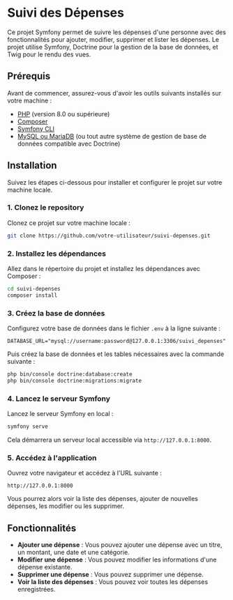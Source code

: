 # Suivi des Dépenses

Ce projet Symfony permet de suivre les dépenses d'une personne avec des fonctionnalités pour ajouter, modifier, supprimer et lister les dépenses. Le projet utilise Symfony, Doctrine pour la gestion de la base de données, et Twig pour le rendu des vues.

## Prérequis

Avant de commencer, assurez-vous d'avoir les outils suivants installés sur votre machine :

- [PHP](https://www.php.net/downloads) (version 8.0 ou supérieure)
- [Composer](https://getcomposer.org/download/)
- [Symfony CLI](https://symfony.com/download)
- [MySQL ou MariaDB](https://www.mysql.com/downloads/) (ou tout autre système de gestion de base de données compatible avec Doctrine)

## Installation

Suivez les étapes ci-dessous pour installer et configurer le projet sur votre machine locale.

### 1. Clonez le repository

Clonez ce projet sur votre machine locale :

```bash
git clone https://github.com/votre-utilisateur/suivi-depenses.git
```

### 2. Installez les dépendances

Allez dans le répertoire du projet et installez les dépendances avec Composer :

```bash
cd suivi-depenses
composer install
```

### 3. Créez la base de données

Configurez votre base de données dans le fichier `.env` à la ligne suivante :

```
DATABASE_URL="mysql://username:password@127.0.0.1:3306/suivi_depenses"
```

Puis créez la base de données et les tables nécessaires avec la commande suivante :

```bash
php bin/console doctrine:database:create
php bin/console doctrine:migrations:migrate
```

### 4. Lancez le serveur Symfony

Lancez le serveur Symfony en local :

```bash
symfony serve
```

Cela démarrera un serveur local accessible via `http://127.0.0.1:8000`.

### 5. Accédez à l'application

Ouvrez votre navigateur et accédez à l'URL suivante :

```
http://127.0.0.1:8000
```

Vous pourrez alors voir la liste des dépenses, ajouter de nouvelles dépenses, les modifier ou les supprimer.

## Fonctionnalités

- **Ajouter une dépense** : Vous pouvez ajouter une dépense avec un titre, un montant, une date et une catégorie.
- **Modifier une dépense** : Vous pouvez modifier les informations d'une dépense existante.
- **Supprimer une dépense** : Vous pouvez supprimer une dépense.
- **Voir la liste des dépenses** : Vous pouvez voir toutes les dépenses enregistrées.
